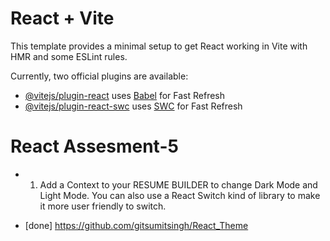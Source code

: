# React + Vite

This template provides a minimal setup to get React working in Vite with HMR and some ESLint rules.

Currently, two official plugins are available:

- [@vitejs/plugin-react](https://github.com/vitejs/vite-plugin-react/blob/main/packages/plugin-react/README.md) uses [Babel](https://babeljs.io/) for Fast Refresh
- [@vitejs/plugin-react-swc](https://github.com/vitejs/vite-plugin-react-swc) uses [SWC](https://swc.rs/) for Fast Refresh

# React Assesment-5
- 1. Add a Context to your RESUME BUILDER to change Dark Mode and Light Mode. You can also use a React Switch kind of library to make it more user friendly to switch.

- [done] https://github.com/gitsumitsingh/React_Theme